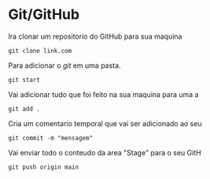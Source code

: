 # Git/GitHub
Ira clonar um repositorio do GitHub para sua maquina
~~~git
git clone link.com
~~~
Para adicionar  o _git_ em uma pasta.
~~~git
git start
~~~
Vai adicionar tudo que foi feito na sua maquina para uma a
~~~git
git add .
~~~
Cria um comentario temporal que vai ser adicionado ao seu 
~~~git
git commit -m "mensagem"
~~~
Vai enviar todo o conteudo da area "Stage" para o seu GitH
~~~git
git push origin main
~~~
